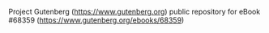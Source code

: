 Project Gutenberg (https://www.gutenberg.org) public repository for eBook #68359 (https://www.gutenberg.org/ebooks/68359)
